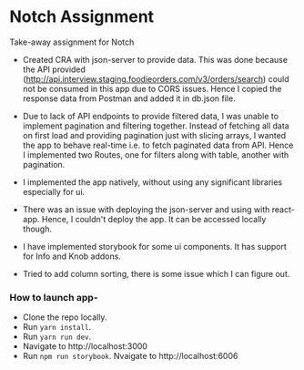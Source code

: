 # Notch Assignment
Take-away assignment for Notch

* Created CRA with json-server to provide data. This was done because the API provided (http://api.interview.staging.foodieorders.com/v3/orders/search) could not be consumed in this app due to CORS issues. Hence I copied the response data from Postman and added it in db.json file.

* Due to lack of API endpoints to provide filtered data, I was unable to implement pagination and filtering together.
Instead of fetching all data on first load and providing pagination just with slicing arrays, I wanted the app to behave real-time i.e. to fetch paginated data from API. Hence I implemented two Routes, one for filters along with table, another with pagination.

* I implemented the app natively, without using any significant libraries especially for ui.

* There was an issue with deploying the json-server and using with react-app. Hence, I couldn't deploy the app. It can be accessed locally though.

* I have implemented storybook for some ui components. It has support for Info and Knob addons.

* Tried to add column sorting, there is some issue which I can figure out.

### How to launch app- 

* Clone the repo locally.
* Run `yarn install`.
* Run `yarn run dev`.
* Navigate to http://localhost:3000
* Run `npm run storybook`. Nvaigate to http://localhost:6006

